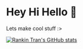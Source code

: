# Hey Hi Hello 👋

Lets make cool stuff :>

[![Rankin Tran's GitHub stats](https://github-readme-stats.vercel.app/api?username=rankint)](https://github.com/anuraghazra/github-readme-stats&show_icons=true&theme=tokyonight)
